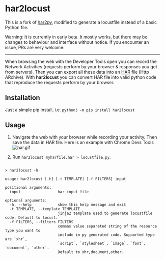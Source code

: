 # har2locust

This is a fork of [har2py](https://github.com/S1M0N38/har2py), modified to generate a locustfile 
instead of a basic Python file.

Warning: It is currently in early beta. It mostly works, but there may be changes to behaviour 
and interface without notice. If you encounter an issue, PRs are very welcome.

---

When browsing the web with the Developer Tools open you can record the Network
Activities (requests perform by your browser & responses you get from servers).
Then you can export all these data into an [HAR](https://en.wikipedia.org/wiki/HAR_(file_format))
file (Http ARchive). With **har2locust** you can convert HAR file into valid python
code that reproduce the requests perform by your browser.

## Installation

Just a simple pip install, i.e. `python3 -m pip install har2locust`

## Usage

1. Navigate the web with your browser while recording your activity. Then save the
data in HAR file. Here is an example with Chrome Devs Tools
![har.gif](https://github.com/S1M0N38/har2py/blob/main/har.gif?raw=true)

2. Run `har2locust myharfile.har > locustfile.py`.

```

> har2locust -h

usage: har2locust [-h] [-t TEMPLATE] [-f FILTERS] input

positional arguments:
  input                 har input file

optional arguments:
  -h, --help            show this help message and exit
  -t TEMPLATE, --template TEMPLATE
                        jinja2 template used to generate locustfile code. Default to locust.
  -f FILTERS, --filters FILTERS
                        commas value separeted string of the resource type you want to
                        include in py generated code. Supported type are `xhr`,
                        `script`, `stylesheet`, `image`, `font`, `document`, `other`.
                        Default to xhr,document,other.

```